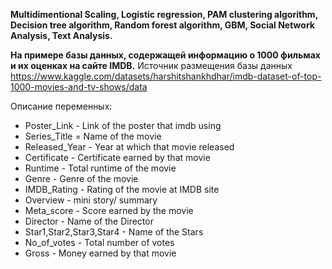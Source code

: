 **Multidimentional Scaling, Logistic regression, PAM clustering algorithm, Decision tree algorithm, Random forest algorithm, GBM, Social Network Analysis, Text Analysis.**


**На примере базы данных, содержащей информацию о 1000 фильмах и их оценках на сайте IMDB.** 
Источник размещения базы данных https://www.kaggle.com/datasets/harshitshankhdhar/imdb-dataset-of-top-1000-movies-and-tv-shows/data

Описание переменных:
- Poster_Link - Link of the poster that imdb using
- Series_Title = Name of the movie
- Released_Year - Year at which that movie released
- Certificate - Certificate earned by that movie
- Runtime - Total runtime of the movie
- Genre - Genre of the movie
- IMDB_Rating - Rating of the movie at IMDB site
- Overview - mini story/ summary
- Meta_score - Score earned by the movie
- Director - Name of the Director
- Star1,Star2,Star3,Star4 - Name of the Stars
- No_of_votes - Total number of votes
- Gross - Money earned by that movie

